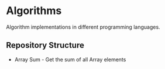 # Algorithms

Algorithm implementations in different programming languages.

## Repository Structure

- Array Sum - Get the sum of all Array elements